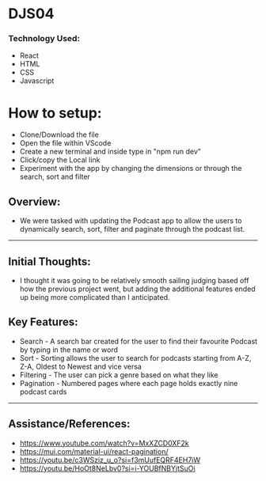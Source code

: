 # DJS04

### Technology Used:
* React
* HTML
* CSS
* Javascript
  
# How to setup:
* Clone/Download the file
* Open the file within VScode
* Create a new terminal and inside type in "npm run dev"
* Click/copy the Local link
* Experiment with the app by changing the dimensions or through the search, sort and filter

## Overview:
* We were tasked with updating the Podcast app to allow the users to dynamically search, sort, filter
and paginate through the podcast list.

---

## Initial Thoughts:
* I thought it was going to be relatively smooth sailing judging based off how the previous project went,
but adding the additional features ended up being more complicated than I anticipated.

## Key Features:
* Search - A search bar created for the user to find their favourite Podcast by typing in the name or word
* Sort - Sorting allows the user to search for podcasts starting from A-Z, Z-A, Oldest to Newest and vice versa
* Filtering - The user can pick a genre based on what they like
* Pagination - Numbered pages where each page holds exactly nine podcast cards

---

## Assistance/References:
* https://www.youtube.com/watch?v=MxXZCD0XF2k
* https://mui.com/material-ui/react-pagination/
* https://youtu.be/c3WSziz_u_o?si=f3mUufEQRF4EH7iW
* https://youtu.be/HoOt8NeLbv0?si=i-YOUBfNBYjtSuOi
